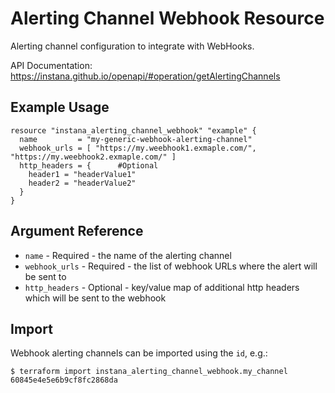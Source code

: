# Alerting Channel Webhook Resource

Alerting channel configuration to integrate with WebHooks.

API Documentation: <https://instana.github.io/openapi/#operation/getAlertingChannels>

## Example Usage

```hcl
resource "instana_alerting_channel_webhook" "example" {
  name         = "my-generic-webhook-alerting-channel"
  webhook_urls = [ "https://my.weebhook1.exmaple.com/", "https://my.weebhook2.exmaple.com/" ]
  http_headers = {      #Optional
    header1 = "headerValue1"
    header2 = "headerValue2"
  }
}
```

## Argument Reference

* `name` - Required - the name of the alerting channel
* `webhook_urls` - Required - the list of webhook URLs where the alert will be sent to
* `http_headers` - Optional - key/value map of additional http headers which will be sent to the webhook

## Import

Webhook alerting channels can be imported using the `id`, e.g.:

```
$ terraform import instana_alerting_channel_webhook.my_channel 60845e4e5e6b9cf8fc2868da
```
